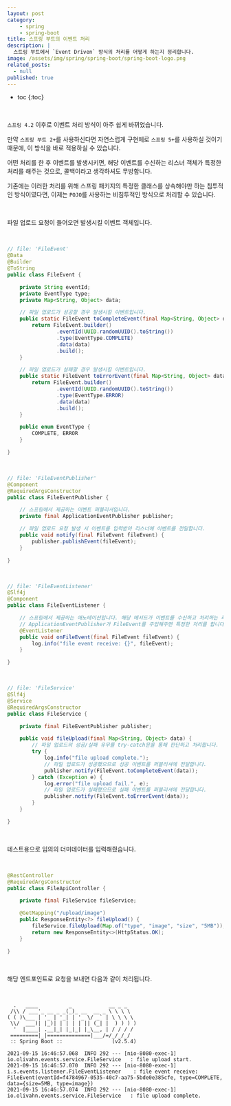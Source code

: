 ```yaml
---
layout: post
category:
    - spring
    - spring-boot
title: 스프링 부트의 이벤트 처리
description: |
  스트링 부트에서 `Event Driven` 방식의 처리를 어떻게 하는지 정리합니다.
image: /assets/img/spring/spring-boot/spring-boot-logo.png
related_posts:
  - null
published: true
---
```


* toc
{:toc}

<br />

`스프링 4.2` 이후로 이벤트 처리 방식이 아주 쉽게 바뀌었습니다.

만약 `스프링 부트 2+`를 사용하신다면 자연스럽게 구현체로 `스프링 5+`를 사용하실 것이기 때문에, 이 방식을 바로 적용하실 수 있습니다.

어떤 처리를 한 후 이벤트를 발생시키면, 해당 이벤트를 수신하는 리스너 객체가 특정한 처리를 해주는 것으로, 콜백이라고 생각하셔도 무방합니다.

기존에는 이러한 처리를 위해 스프링 패키지의 특정한 클래스를 상속해야만 하는 침투적인 방식이였다면, 이제는 `POJO`를 사용하는 비침투적인 방식으로 처리할 수 있습니다.

<br />

파일 업로드 요청이 들어오면 발생시킬 이벤트 객체입니다.

<br />

```java
// file: 'FileEvent'
@Data
@Builder
@ToString
public class FileEvent {

    private String eventId;
    private EventType type;
    private Map<String, Object> data;

    // 파일 업로드가 성공할 경우 발생시킬 이벤트입니다.
    public static FileEvent toCompleteEvent(final Map<String, Object> data) {
        return FileEvent.builder()
                .eventId(UUID.randomUUID().toString())
                .type(EventType.COMPLETE)
                .data(data)
                .build();
    }

    // 파일 업로드가 실패할 경우 발생시킬 이벤트입니다.
    public static FileEvent toErrorEvent(final Map<String, Object> data) {
        return FileEvent.builder()
                .eventId(UUID.randomUUID().toString())
                .type(EventType.ERROR)
                .data(data)
                .build();
    }

    public enum EventType {
        COMPLETE, ERROR
    }

}
```

<br />

```java
// file: 'FileEventPublisher'
@Component
@RequiredArgsConstructor
public class FileEventPublisher {

    // 스프링에서 제공하는 이벤트 퍼블리셔입니다.
    private final ApplicationEventPublisher publisher;

    // 파일 업로드 요청 발생 시 이벤트를 입력받아 리스너에 이벤트를 전달합니다.
    public void notify(final FileEvent fileEvent) {
        publisher.publishEvent(fileEvent);
    }

}
```

<br />

```java
// file: 'FileEventListener'
@Slf4j
@Component
public class FileEventListener {

    // 스프링에서 제공하는 애노테이션입니다. 해당 메서드가 이벤트를 수신하고 처리하는 리스너임을 명시합니다.
    // ApplicationEventPublisher가 FileEvent를 주입해주면 특정한 처리를 합니다. 
    @EventListener
    public void onFileEvent(final FileEvent fileEvent) {
        log.info("file event receive: {}", fileEvent);
    }

}
```

<br />

```java
// file: 'FileService'
@Slf4j
@Service
@RequiredArgsConstructor
public class FileService {

    private final FileEventPublisher publisher;

    public void fileUpload(final Map<String, Object> data) {
        // 파일 업로드의 성공/실패 유무를 try-catch문을 통해 판단하고 처리합니다.
        try {
            log.info("file upload complete.");
            // 파일 업로드가 성공했으므로 성공 이벤트를 퍼블리셔에 전달합니다.
            publisher.notify(FileEvent.toCompleteEvent(data));
        } catch (Exception e) {
            log.error("file upload fail.", e);
            // 파일 업로드가 실패했으므로 실패 이벤트를 퍼블리셔에 전달합니다.
            publisher.notify(FileEvent.toErrorEvent(data));
        }
    }

}
```

<br />

테스트용으로 임의의 더미데이터를 입력해줬습니다. 

<br />

```java
@RestController
@RequiredArgsConstructor
public class FileApiController {

    private final FileService fileService;

    @GetMapping("/upload/image")
    public ResponseEntity<?> fileUpload() {
        fileService.fileUpload(Map.of("type", "image", "size", "5MB"));
        return new ResponseEntity<>(HttpStatus.OK);
    }

}
```

<br />

해당 엔드포인트로 요청을 보내면 다음과 같이 처리됩니다.

<br />

```shell
  .   ____          _            __ _ _
 /\\ / ___'_ __ _ _(_)_ __  __ _ \ \ \ \
( ( )\___ | '_ | '_| | '_ \/ _` | \ \ \ \
 \\/  ___)| |_)| | | | | || (_| |  ) ) ) )
  '  |____| .__|_| |_|_| |_\__, | / / / /
 =========|_|==============|___/=/_/_/_/
 :: Spring Boot ::                (v2.5.4)

2021-09-15 16:46:57.068  INFO 292 --- [nio-8080-exec-1] io.olivahn.events.service.FileService   : file upload start.
2021-09-15 16:46:57.070  INFO 292 --- [nio-8080-exec-1] i.s.events.listener.FileEventListener    : file event receive: FileEvent(eventId=f4784967-0535-40c7-aa75-5bde0e385cfe, type=COMPLETE, data={size=5MB, type=image})
2021-09-15 16:46:57.074  INFO 292 --- [nio-8080-exec-1] io.olivahn.events.service.FileService   : file upload complete.
```

<br />
